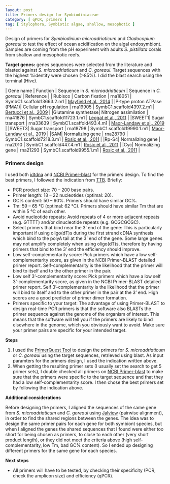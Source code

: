 ```yaml
---
layout: post
title: Primers design for Symbiodiniaceae 
category: [ qPCR, primers ]
tag: [ Stylophora, Symbiotic algae, shallow, mesophotic ]
---
```


Design of primers for _Symbiodinium microadriaticum_ and _Cladocopium goreaui_ to test the effect of ocean acidification on the algal endosymbiont. Samples are coming from the pH experiment with adults _S. pistillata_ corals from shallow and mesophotic reefs.

**Target genes:** genes sequences were selected from the literature and blasted against _S. microadriaticum_ and _C. goreaui_. Target sequences with the highest %identity were chosen (>85%). I did the blast search using the terminal (Hive).

| Gene name | Function | Sequence in _S. microadriaticum_ | Sequence in _C. goreaui_  |  Reference  |
| Rubisco | Carbon fixation | rna18051 | SymbC1.scaffold13663.2.m1  |  [Mayfield et al., 2014](https://link.springer.com/article/10.1007/s10126-014-9558-z) | 
|P-type proton ATPase (PMA1)| Cellular pH regulation | rna19905 | SymbC1.scaffold4397.2.m1  |  [Bertucci et al., 2009](https://royalsocietypublishing.org/doi/10.1098/rspb.2009.1266) |
|Glutamine synthetase| Nitrogen assimilation | rna41876 | SymbC1.scaffold11723.1.m1  |  [Leggat et al., 2011](https://journals.plos.org/plosone/article?id=10.1371/journal.pone.0026687) |
|SWEET1| Sugar transport | rna33639 | SymbC1.scaffold493.4.m1  |  [Maor-Landaw et al., 2019](https://onlinelibrary.wiley.com/doi/full/10.1002/ece3.5910) |
|SWEET3| Sugar transport | rna18798 | SymbC1.scaffold19990.1.m1  |  [Maor-Landaw et al., 2019](https://onlinelibrary.wiley.com/doi/full/10.1002/ece3.5910) |
|SAM| Normalizing gene | rna28790 | SymbC1.scaffold7218.3.m1  |  [Rosic et al., 2011](https://pubmed.ncbi.nlm.nih.gov/20668900/) |
|Rp-S4| Normalizing gene | rna2010 | SymbC1.scaffold447.4.m1  |  [Rosic et al., 2011](https://pubmed.ncbi.nlm.nih.gov/20668900/) |
|Cyc| Normalizing gene | rna21293 | SymbC1.scaffold9955.1.m1  |  [Rosic et al., 2011](https://pubmed.ncbi.nlm.nih.gov/20668900/) |

### Primers design

I used both [idtdna](https://eu.idtdna.com/pages) and [NCBI Primer-blast](https://www.ncbi.nlm.nih.gov/tools/primer-blast/index.cgi?LINK_LOC=BlastHome) for the primers design.
To find the best primers, I followed the indication from [TTB](https://toptipbio.com/real-time-pcr-primer-blast/). Briefly:

- PCR product size: 70 – 200 base pairs.
- Primer length: 18 – 22 nucleotides (optimal: 20).
- GC% content: 50 – 60%. Primers should have similar GC%.
- Tm: 59 – 65 °C (optimal: 62 °C). Primers should have similar Tm that are within 5 °C of each other.
- Avoid nucleotide repeats: Avoid repeats of 4 or more adjacent repeats (e.g. GTTTT) and/or dinucleotide repeats (e.g. GCGCGCGC).
- Select primers that bind near the 3’ end of the gene: This is particularly important if using oligo(dT)s during the first strand cDNA synthesis which bind to the polyA tail at the 3’ end of the gene. Some large genes may not amplify completely when using oligo(dT)s, therefore by having primers that bind to the 3’ end the efficiency should improve.
- Low self-complementarity score: Pick primers which have a low self-complementarity score, as given in the NCBI Primer-BLAST detailed primer report. Self-complementarity is the likelihood that the primer will bind to itself and to the other primer in the pair.
- Low self 3’-complementarity score: Pick primers which have a low self 3’-complementarity score, as given in the NCBI Primer-BLAST detailed primer report. Self 3’-complementarity is the likelihood that the primer will bind to itself and to the other primer in the pair at the 3’ end. High scores are a good predictor of primer dimer formation.
- Primers specific to your target: The advantage of using Primer-BLAST to design real-time PCR primers is that the software also BLASTs the primer sequence against the genome of the organism of interest. This means that the software will tell you if the primers are likely to bind elsewhere in the genome, which you obviously want to avoid. Make sure your primer pairs are specific for your intended target.

**Steps**

1. I used the [PrimerQuest Tool](https://eu.idtdna.com/pages/tools) to design the primers for _S. microadriaticum_ or _C. goreaui_ using the target sequences, retrieved using blast. As input paramters for the primers design, I used the indication written above. 
2. When getting the resulting primer sets (I usually set the search to get 5 primer sets), I double checked all primers on [NCBI Primer-blast](https://www.ncbi.nlm.nih.gov/tools/primer-blast/index.cgi?LINK_LOC=BlastHome) to make sure that the primers were specific to the target sequence and that they had a low self-complementarity score. I then chose the best primers set by following the indication above.

**Additional considerations**

Before designing the primers, I aligned the sequences of the same gene from _S. microadriaticum_ and _C. goreaui_ using [Jalview](https://www.jalview.org/) (pairwise alignment), in order to find the shared regions between the genes. The idea was to design the same primer pairs for each gene for both symbiont species, but when I aligned the genes the shared sequences that I found were either too short for being chosen as primers, to close to each other (very short product length), or they did not meet the criteria above (high self-complementarity, low Tm, bad GC% content).
So I ended up designing different primers for the same gene for each species. 

**Next steps**

- All primers will have to be tested, by checking their specificity (PCR, check the amplicon size) and efficiency (qPCR).



